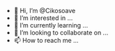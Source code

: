 - 👋 Hi, I’m @Cikosoave
- 👀 I’m interested in ...
- 🌱 I’m currently learning ...
- 💞️ I’m looking to collaborate on ...
- 📫 How to reach me ...

<!---
Cikosoave/Cikosoave is a ✨ special ✨ repository because its `README.md` (this file) appears on your GitHub profile.
You can click the Preview link to take a look at your changes.
--->
